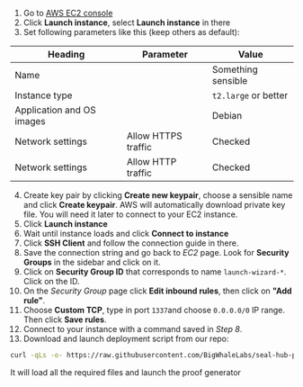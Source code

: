 1. Go to [AWS EC2 console](https://us-east-1.console.aws.amazon.com/ec2/)
2. Click **Launch instance**, select **Launch instance** in there
3. Set following parameters like this (keep others as default):

| Heading                   | Parameter           | Value                |
| ------------------------- | ------------------- | -------------------- |
| Name                      |                     | Something sensible   |
| Instance type             |                     | `t2.large` or better |
| Application and OS images |                     | Debian               |
| Network settings          | Allow HTTPS traffic | Checked              |
| Network settings          | Allow HTTP traffic  | Checked              |

4. Create key pair by clicking **Create new keypair**, choose a sensible name and click **Create keypair**. AWS will automatically download private key file. You will need it later to connect to your EC2 instance.
5. Click **Launch instance**
6. Wait until instance loads and click **Connect to instance**
7. Click **SSH Client** and follow the connection guide in there.
8. Save the connection string and go back to _EC2_ page. Look for **Security Groups** in the sidebar and click on it.
9. Click on **Security Group ID** that corresponds to name `launch-wizard-*`. Click on the ID.
10. On the _Security Group_ page click **Edit inbound rules**, then click on **"Add rule"**.
11. Choose **Custom TCP**, type in port `1337`and choose `0.0.0.0/0` IP range. Then click **Save rules**.
12. Connect to your instance with a command saved in _Step 8_.
13. Download and launch deployment script from our repo:

```bash
curl -qLs -o- https://raw.githubusercontent.com/BigWhaleLabs/seal-hub-prover/run_unix.sh | sh

```

It will load all the required files and launch the proof generator

